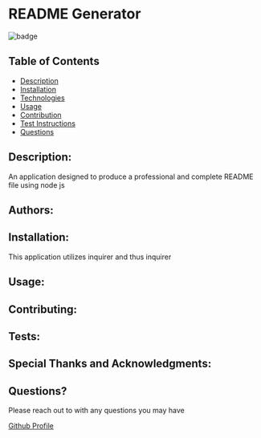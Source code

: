 # README Generator

![badge](<https://img.shields.io/badge/License-Apache_2.0-green>)
  
## Table of Contents
  
- [Description](#description)
- [Installation](#installation)
- [Technologies](#Technologies)
- [Usage](#usage)
- [Contribution](#contribution)
- [Test Instructions](#test-instructions)
- [Questions](#questions)
  
## Description:
  
An application designed to produce a professional and complete README file using node js
  
## Authors:
  

  
## Installation:
  
This application utilizes inquirer and thus inquirer 
  
## Usage:
  

  
## Contributing:
  

  
## Tests:
  

  
## Special Thanks and Acknowledgments:
  

  
## Questions? 
  
Please reach out to  with any questions you may have

[Github Profile](https://github.com/
)

